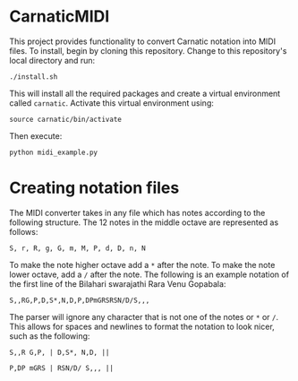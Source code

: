 # CarnaticMIDI

This project provides functionality to convert Carnatic notation into MIDI files. To install, begin by cloning this repository. Change to this repository's local directory and run:

`./install.sh`

This will install all the required packages and create a virtual environment called `carnatic`. Activate this virtual environment using:

`source carnatic/bin/activate`

Then execute:

`python midi_example.py`

# Creating notation files

The MIDI converter takes in any file which has notes according to the following structure. The 12 notes in the middle octave are represented as follows:

`S, r, R, g, G, m, M, P, d, D, n, N`

To make the note higher octave add a `*` after the note. To make the note lower octave, add a `/` after the note. The following is an example notation of the first line of the Bilahari swarajathi Rara Venu Gopabala:

`S,,RG,P,D,S*,N,D,P,DPmGRSRSN/D/S,,,`

The parser will ignore any character that is not one of the notes or `*` or `/`. This allows for spaces and newlines to format the notation to look nicer, such as the following:

`S,,R G,P, | D,S*, N,D, ||`

`P,DP mGRS | RSN/D/ S,,, ||`

